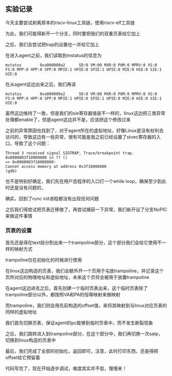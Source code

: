 ## 实验记录
今天主要尝试剥离原本的riscv-linux工具链，使用riscv-elf工具链

为此，我们可能得新开一个分支，同时要把我们的双重页表给它加上

之后，我们会尝试把trap的设置也一并给它加上

在进入agent之前，我们读取到mstatus的信息为
```
mstatus        0xa000000a2      SD:0 VM:00 MXR:0 PUM:0 MPRV:0 XS:0 FS:0 MPP:0 HPP:0 SPP:0 MPIE:1 HPIE:0 SPIE:1 UPIE:0 MIE:0 HIE:0 SIE:1 UIE:0
```
在从agent这边出来之后，我们再读
```
mstatus        0xa000000a2      SD:0 VM:00 MXR:0 PUM:0 MPRV:0 XS:0 FS:0 MPP:0 HPP:0 SPP:0 MPIE:1 HPIE:0 SPIE:1 UPIE:0 MIE:0 HIE:0 SIE:1 UIE:0
```
虽然这边维持了一致，但是我们的sie寄存器值是不一样的，linux这边把三类异常处理都enable了，但是agent这边并不是，应该把这个修改过来

之前的异常原因也找到了，对于agent所在的虚拟地址，好像Linux是没有权利去访问的，导致这边有一些异常，很有可能是我之前已经设置了stvec寄存器的入口，导致了这个问题：
```
Thread 3 received signal SIGTRAP, Trace/breakpoint trap.                                                
0x0000003f18000000 in ?? ()                                                                             
=> 0x0000003f18000000:                                                                                  
Cannot access memory at address 0x3f18000000                                                            
(gdb)  
```
也不是特别好确定，我们先在用户态程序的入口打一个while loop，确保至少到此时还是没有问题的，

确实，回到了runc init进程都没有出现任何问题

之后我们得尝试把页表迁移做了，再尝试捕获一下异常，我们新开设了分支NoPIC来做这件事情

### 页表的设置
首先还是得在text段分割出来一个trampoline部分，这个部分我们会给它使用不一样的映射方式

trampoline仅在初始化的时候进行使用

在linux这边构造的页表，我们会额外开一个页用于屯放trampoline，并记录这个页所对应的物理地址和虚拟地址，未来这个页将会被用于放置trampoline

在agent这边进去之后，首先创建一个临时页表出来，这个临时页表除了trampoline部分以外，都按照VA和PA的恒等映射来做映射

而trampoline，我们则会用先前构造的offset值，来将其映射到与linux对应页表的同样的虚拟地址

我们首先切换页表，保证agent的pc能够到临时页表中，而不发生断裂现象

之后，我们跳转进入到trampoline部分，在这个部分中，我们再切换一次satp，切换到linux构造的页表中

最后，我们完成了全部的初始化，返回即可，注意，此时打印东西，还是得把offset给它预留着

代码写完了，现在开始逐步调试，难度其实并不低，慢慢来！